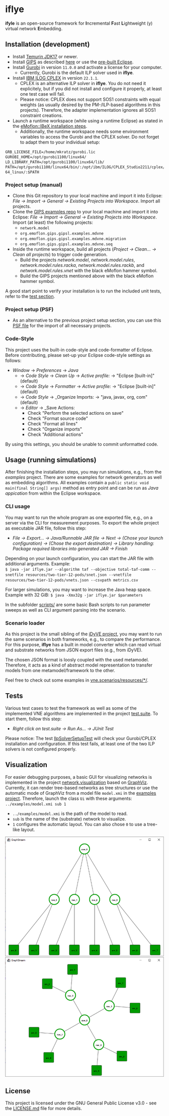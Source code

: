 # iflye

**ifyle** is an open-source framework for **I**ncremental **F**ast **L**ightweight (y) virtual network **E**mbedding.


## Installation (development)

* Install [Temurin JDK17](https://adoptium.net/) or newer.
* Install [GIPS](https://gips.dev) as described [here](https://github.com/Echtzeitsysteme/gips#installation-development) or use the [pre-built Eclipse](https://github.com/Echtzeitsysteme/gips-eclipse-build).
* Install [Gurobi](https://www.gurobi.com/) in version `11.0.0` and activate a license for your computer.
    * Currently, Gurobi is the default ILP solver used in **iflye**.
* Install [IBM ILOG CPLEX](https://www.ibm.com/products/ilog-cplex-optimization-studio) in version `22.1.1`.
    * CPLEX is an alternative ILP solver in **iflye**. You do not need it explicitely, but if you did not install and configure it properly, at least one test case will fail.
    * Please notice: CPLEX does not support SOS1 constraints with equal weights (as usually desired by the PM-/ILP-based algorithms in this projects). Therefore, the adapter implementation ignores all SOS1 constraint creations.
* Launch a runtime workspace (while using a runtime Eclipse) as stated in the [eMoflon::IBeX installation steps](https://github.com/eMoflon/emoflon-ibex?tab=readme-ov-file#how-to-develop).
    * Additionally, the runtime workspace needs some environment variables to access the Gurobi and the CPLEX solver. Do not forget to adapt them to your individual setup:
```
GRB_LICENSE_FILE=/home/mkratz/gurobi.lic
GUROBI_HOME=/opt/gurobi1100/linux64/
LD_LIBRARY_PATH=/opt/gurobi1100/linux64/lib/
PATH=/opt/gurobi1100/linux64/bin/:/opt/ibm/ILOG/CPLEX_Studio2211/cplex/bin/x86-64_linux/:$PATH
```

### Project setup (manual)

* Clone this Git repository to your local machine and import it into Eclipse: *File -> Import -> General -> Existing Projects into Workspace*. Import all projects.
* Clone the [GIPS examples repo](https://github.com/Echtzeitsysteme/gips-examples) to your local machine and import it into Eclipse: *File -> Import -> General -> Existing Projects into Workspace*. Import (at least) the following projects:
    * `network.model`
    * `org.emoflon.gips.gipsl.examples.mdvne`
    * `org.emoflon.gips.gipsl.examples.mdvne.migration`
    * `org.emoflon.gips.gipsl.examples.mdvne.seq`
* Inside the runtime workspace, build all projects (*Project -> Clean... -> Clean all projects*) to trigger code generation.
    * Build the projects *network.model*, *network.model.rules*, *network.model.rules.racka*, *network.model.rules.rackb*, and *network.model.rules.vnet* with the black eMoflon hammer symbol.
    * Build the GIPS projects mentioned above with the black eMoflon hammer symbol.

A good start point to verify your installation is to run the included unit tests, refer to the [test section](#tests).

### Project setup (PSF)

* As an alternative to the previous project setup section, you can use this [PSF file](./projectSet.psf) for the import of all necessary projects.

### Code-Style

This project uses the built-in code-style and code-formatter of Eclipse.
Before contributing, please set-up your Eclipse code-style settings as follows:

* _Window_ -> _Preferences_ -> _Java_ 
    * -> _Code Style_ -> _Clean Up_ -> _Active profile:_ -> "Eclipse [built-in]" (default)
    * -> _Code Style_ -> _Formatter_ -> _Active profile:_ -> "Eclipse [built-in]" (default)
    * -> _Code Style_ -> _Organize Imports: -> "java, javax, org, com" (default)
    * -> _Editor_ -> _Save Actions:
        * Check "Perform the selected actions on save"
        * Check "Format source code"
        * Check "Format all lines"
        * Check "Organize imports"
        * Check "Additional actions"

By using this settings, you should be unable to commit unformatted code.


## Usage (running simulations)

After finishing the installation steps, you may run simulations, e.g., from the *examples* project.
There are some examples for network generators as well as embedding algorithms.
All examples contain a `public static void main(final String[] args)` method as entry point and can be run as *Java appication* from within the Eclipse workspace.

### CLI usage

You may want to run the whole program as one exported file, e.g., on a server via the CLI for measurement purposes.
To export the whole project as executable JAR file, follow this step:
* *File -> Export... -> Java/Runnable JAR file -> Next -> (Chose your launch configuration) -> (Chose the export destination) -> Library handling: Package required libraries into generated JAR -> Finish*

Depending on your launch configuration, you can start the JAR file with additional arguments.
Example:  
`$ java -jar iflye.jar --algorithm taf --objective total-taf-comm --snetfile resources/two-tier-12-pods/snet.json --vnetfile resources/two-tier-12-pods/vnets.json --csvpath metrics.csv`

For larger simulations, you may want to increase the Java heap space.
Example with 32 GiB:
`$ java -Xmx32g -jar iflye.jar $parameters`

In the subfolder [scripts/](scripts/) are some basic Bash scripts to run parameter sweeps as well as CLI argument parsing into the scenario.

### Scenario loader

As this project is the small sibling of the [iDyVE project](https://tubiblio.ulb.tu-darmstadt.de/124918/), you may want to run the same scenarios in both frameworks, e.g., to compare the performance.
For this purpose, **iflye** has a built in model converter which can read virtual and substrate networks from JSON export files (e.g., from iDyVE).

The chosen JSON format is loosly coupled with the used metamodel.
Therefore, it acts as a kind of abstract model representation to transfer models from one metamodel/framework to the other.

Feel free to check out some examples in [vne.scenarios/resources/*/](vne.scenarios/resources/).


## Tests

Various test cases to test the framework as well as some of the implemented VNE algorithms are implemented in the project [test.suite](test.suite/).
To start them, follow this step:
* *Right click on test.suite -> Run As... -> JUnit Test*

Please notice: The test [IlpSolverSetupTest](test.suite/src/test/ilp/IlpSolverSetupTest.java) will check your Gurobi/CPLEX installation and configuration. If this test fails, at least one of the two ILP solvers is not configured properly.


## Visualization

For easier debugging purposes, a basic GUI for visualizing networks is implemented in the project [network.visualization](network.visualization/) based on [GraphViz](http://www.graphviz.org/download/).
Currently, it can render tree-based networks as tree structures or use the automatic mode of GraphViz from a model file `model.xmi` in the [examples project](examples/).
Therefore, launch the class `Ui` with these arguments: `../examples/model.xmi sub 1`
* `../examples/model.xmi` is the path of the model to read.
* `sub` is the name of the (substrate) network to visualize.
* `1` configures the automatic layout. You can also chose `0` to use a tree-like layout.

![](gfx/gui-tree.png)
![](gfx/gui-auto.png)


## License

This project is licensed under the GNU General Public License v3.0 - see the [LICENSE.md](LICENSE.md) file for more details.
